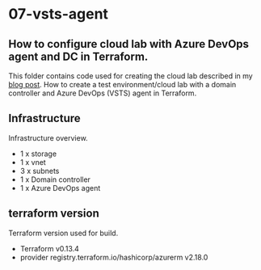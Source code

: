 # 07-vsts-agent

## How to configure cloud lab with Azure DevOps agent and DC in Terraform.

This folder contains code used for creating the cloud lab described in my [blog post](http://www.winopsdba.com/blog/Azure-cloud-lab-DevOps-agent-and-DC.html). How to create a test environment/cloud lab with a domain controller and Azure DevOps (VSTS) agent in Terraform.
 
## Infrastructure
Infrastructure overview.
- 1 x storage
- 1 x vnet
- 3 x subnets
- 1 x Domain controller
- 1 x Azure DevOps agent
 
## terraform version
Terraform version used for build.
- Terraform v0.13.4
- provider registry.terraform.io/hashicorp/azurerm v2.18.0